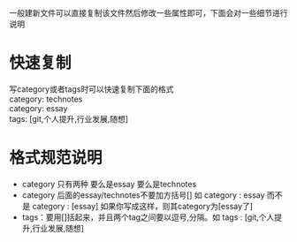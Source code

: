 

一般建新文件可以直接复制该文件然后修改一些属性即可，下面会对一些细节进行说明  
# 快速复制
写category或者tags时可以快速复制下面的格式  
category: technotes  
category: essay  
tags: [git,个人提升,行业发展,随想]


# 格式规范说明
* category 只有两种 要么是essay 要么是technotes 
* category 后面的essay/technotes不要加方括号[] 如 category : essay 而不是 category : [essay] 如果你写成这样，则其category为[essay了]
* tags：要用[]括起来，并且两个tag之间要以逗号,分隔。如 tags : [git,个人提升,行业发展,随想]


